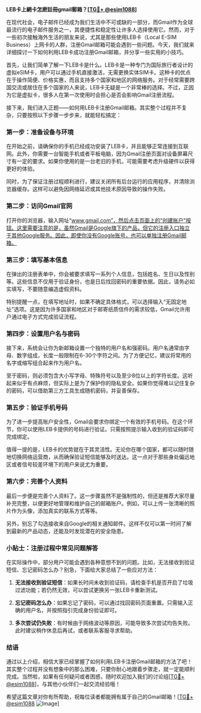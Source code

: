 **LEB卡上網卡怎麽註冊gmail郵箱？[[TG💪+ @esim1088](https://t.me/s/esim1088)]**

在现代社会，电子邮件已经成为我们生活中不可或缺的一部分，而Gmail作为全球最流行的电子邮件服务之一，其便捷性和稳定性让许多人选择使用它。然而，对于一些初次接触海外生活的朋友来说，尤其是那些使用LEB卡（Local E-SIM Business）上网卡的人群，注册Gmail邮箱可能会遇到一些问题。今天，我们就来详细探讨一下如何利用LEB卡成功注册Gmail邮箱，并分享一些实用的小技巧。

首先，让我们简单了解一下LEB卡是什么。LEB卡是一种专门为国际旅行者设计的虚拟eSIM卡，用户可以通过手机直接激活，无需更换实体SIM卡。这种卡的优点在于操作简便、价格实惠，而且支持多个国家和地区的网络服务。对于经常需要跨国交流或居住在多个国家的人来说，LEB卡无疑是一个非常棒的选择。不过，正因为它是虚拟卡，很多人在第一次使用时会担心是否会影响Gmail注册流程。

接下来，我们进入正题——如何用LEB卡注册Gmail邮箱。其实整个过程并不复杂，只要按照以下步骤一步步来，就能轻松搞定：

### 第一步：准备设备与环境

在开始之前，请确保你的手机已经成功安装了LEB卡，并且能够正常连接到互联网。此外，你需要一台智能手机或者平板电脑，因为Gmail注册页面对设备屏幕尺寸有一定的要求。如果你使用的是一台老旧的手机，可能需要考虑升级硬件以获得更好的体验。

同时，为了保证注册过程顺利进行，建议关闭所有后台运行的应用程序，并清除浏览器缓存。这样可以避免因网络延迟或其他技术原因导致的操作失败。

### 第二步：访问Gmail官网

打开你的浏览器，输入网址“www.gmail.com”，然后点击页面上的“创建账户”按钮。这里需要注意的是，虽然Gmail是Google旗下的产品，但它的注册入口独立于其他Google服务。因此，即使你没有Google账号，也可以单独注册Gmail邮箱。

### 第三步：填写基本信息

在弹出的注册表单中，你会被要求填写一系列个人信息，包括姓名、生日以及性别等。这些信息不仅用于验证身份，也是日后找回密码的重要依据。因此，请务必如实填写，不要随意编造虚假资料。

特别提醒一点，在填写地址时，如果不确定具体格式，可以选择输入“无固定地址”选项。这是因为许多国家和地区对于邮寄纸质信件的需求较低，Gmail允许用户通过电子方式完成验证流程。

### 第四步：设置用户名与密码

接下来，系统会让你为新邮箱设置一个独特的用户名和强密码。用户名通常由字母、数字组成，长度一般限制在6-30个字符之间。为了方便记忆，建议将常用的名字或缩写组合起来作为用户名。

至于密码，则必须包含大小写字母、特殊符号以及至少8位以上的字符长度。这听起来似乎有点麻烦，但实际上是为了保护你的隐私安全。如果你觉得难以记住复杂的密码，可以借助第三方工具生成随机密码，并妥善保存。

### 第五步：验证手机号码

为了进一步提高账户安全性，Gmail会要求你绑定一个有效的手机号码。在这个环节，你可以使用LEB卡提供的号码进行验证。只需按照提示输入收到的验证码即可完成绑定。

值得一提的是，LEB卡的优势就在于其灵活性。无论你在哪个国家，都可以随时随地切换网络运营商，从而确保验证短信能够及时送达。这一点对于那些身处偏远地区或者信号较差环境下的用户来说尤为重要。

### 第六步：完善个人资料

最后一步便是完善个人资料了。这一步骤虽然不是强制性的，但还是推荐大家尽量补充完整，以便更好地管理和维护自己的邮箱账户。例如，可以上传一张清晰的照片作为头像，添加真实的联系方式等等。

另外，别忘了勾选接收来自Google的相关通知邮件。这样不仅可以第一时间了解到最新的产品动态，还能及时发现潜在的安全隐患。

### 小贴士：注册过程中常见问题解答

在实际操作中，部分用户可能会遇到各种意想不到的问题。比如，无法接收到验证短信、忘记密码怎么办？别急，下面给大家总结了一些应对方法：

1. **无法接收到验证短信**：如果长时间未收到验证码，请检查手机是否开启了垃圾过滤功能；若仍然无效，可以尝试更换另一张LEB卡重新测试。
   
2. **忘记密码怎么办**：如果忘记了密码，可以通过找回密码页面重置。只需输入正确的用户名，并按照指引完成身份验证即可。

3. **多次尝试仍失败**：有时候由于网络波动等原因，可能导致多次尝试均告失败。此时建议稍作休息后再试，或者联系客服寻求帮助。

### 结语

通过以上介绍，相信大家已经掌握了如何利用LEB卡注册Gmail邮箱的方法了吧！其实整个过程并没有想象中的那么困难，只要你耐心地跟着步骤走，就一定能顺利完成。当然啦，如果有任何疑问或者困惑，随时欢迎加入我们的讨论组[[TG💪+ @esim1088](https://t.me/s/esim1088)]，与其他小伙伴们一起交流经验哦！

希望这篇文章对你有所帮助，祝每位读者都能拥有属于自己的Gmail邮箱！[[TG💪+ @esim1088](https://t.me/s/esim1088) ![Image](https://i.postimg.cc/4NQfJmqS/Snipaste-2025-05-13-00-14-12.png)]